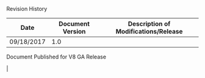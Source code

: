 ﻿ 

Revision History

  
| Date | Document Version | Description of Modifications/Release |
| --- | --- | --- |
| 09/18/2017 | 1.0 | 
Document Published for V8 GA Release

 |
